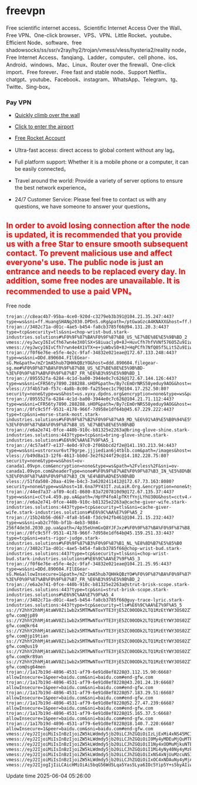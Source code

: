 # freevpn

Free scientific internet access、Scientific Internet Access  Over the Wall、Free VPN、One-click browser、VPS、VPN、Little Rocket、youtube、Efficient Node、software、free shadowsocks/ss/ssr/v2ray/hy2/trojan/vmess/vless/hysteria2/reality node，Free Internet Access、fanqiang、Ladder，computer、cell phone、ios、Android、windows、Mac、Linux、Router over the firewall、One-click import、Free forever、Free fast and stable node、Support Netflix、chatgpt、youtube、Facebook、instagram、WhatsApp、Telegram、tg、Twitte、Sing-box。

### Pay VPN
* [Quickly climb over the wall](https://uhuio.top/) 

* [Click to enter the airport](https://uhuio.top/) 

* [Free Rocket Account](https://free-clash.top/) 

* Ultra-fast access: direct access to global content without any lag。

* Full platform support: Whether it is a mobile phone or a computer, it can be easily connected。

* Travel around the world: Provide a variety of server options to ensure the best network experience。

* 24/7 Customer Service: Please feel free to contact us with any questions, we have someone to answer your questions。

## <font color="red">In order to avoid losing connection after the node is updated, it is recommended that you provide us with a free Star to ensure smooth subsequent contact. To prevent malicious use and affect everyone's use. The public node is just an entrance and needs to be replaced every day. In addition, some free nodes are unavailable. It is recommended to use a paid VPN。</font>

Free node

```
trojan://c8eac4b7-95ba-4ce0-920d-c3279eb3b391@104.21.35.247:443?type=ws&sni=ff.HuangSHANg2030.DPDnS.oRg&path=/ptGwaGzcA4KNAXX&host=ff.huangshang2030.dpdns.org#%F0%9F%87%BA%F0%9F%87%B8_US_%E7%BE%8E%E5%9B%BD_1
trojan://3482c71a-d01c-4ae5-b454-fa8cb3785f66@94.131.20.3:443?type=tcp&security=tls&sni=chop-wrist-bud.stark-industries.solutions#%F0%9F%87%BA%F0%9F%87%B8_US_%E7%BE%8E%E5%9B%BD_2
vmess://eyJwcyI6IvCfh67wn4e3X0lSX+S8iuacly0+8J+HuvCfh7hfVVNf576O5Zu9IiwiYWRkIjoiMTc4LjIyLjEyMS45OCIsImFpZCI6MCwiaWQiOiI2ZWYzYjQzMy1lZWE3LTRlNWQtOTVhNS1jNWY3NDJjZTJmYjciLCJuZXQiOiJ0Y3AiLCJzY3kiOiJhZXMtMTI4LWdjbSIsInBvcnQiOjEwOTEsInRscyI6IiJ9
vmess://eyJwcyI6IvCfh7rwn4e4X1VTX+e+juWbvS0+8J+HqPCfh7NfQ05f5Lit5Zu9IiwiYWRkIjoiMTQyLjQuMTE5LjcyIiwiYWlkIjowLCJpZCI6IjQxODA0OGFmLWEyOTMtNGI5OS05YjBjLTk4Y2EzNTgwZGQyNCIsIm5ldCI6InRjcCIsInNjeSI6ImF1dG8iLCJwb3J0Ijo1NzExOCwidGxzIjoiIn0=
trojan://f0f6e76e-e5fe-4e2c-9faf-34832e021eae@172.67.133.248:443?type=ws&sni=DDd.890604.FIlEGear-sG.Me&path=/mZr1mA5hub7QHHkQBzYO&host=ddd.890604.filegear-sg.me#%F0%9F%87%BA%F0%9F%87%B8_US_%E7%BE%8E%E5%9B%BD-%3E%F0%9F%87%AB%F0%9F%87%B7_FR_%E6%B3%95%E5%9B%BD_1
trojan://895552fa-6284-4c1d-ba00-3944e0c7c626@172.67.144.126:443?type=ws&sni=CFR56ty7890.288288.sHOP&path=/By7cEmOrNRS58yeduy9AOG&host=cfr56ty7890.288288.shop#%F0%9F%87%BA%F0%9F%87%B8_US_%E7%BE%8E%E5%9B%BD_3
vless://3f4b57a0-f57c-4a8b-8c00-fa255eec1c79@104.17.252.50:80?security=none&type=ws&host=us.xyxy.dpdns.org&encryption=none&type=ws&path=%2F3f4b57a0&sni=us.xyxy.dpdns.org&headerType=none#%F0%9F%87%BA%F0%9F%87%B8_US_%E7%BE%8E%E5%9B%BD_4
trojan://895552fa-6284-4c1d-ba00-3944e0c7c626@104.21.71.112:443?type=ws&sni=CFR56ty7890.288288.sHOP&path=/By7cEmOrNRS58yeduy9AOG&host=cfr56ty7890.288288.shop#%F0%9F%87%BA%F0%9F%87%B8_US_%E7%BE%8E%E5%9B%BD_5
trojan://0fc9c5ff-9531-4178-966f-7d958e1df64b@45.67.229.222:443?type=tcp&sni=morse-stank-most.stark-industries.solutions#%F0%9F%87%B2%F0%9F%87%A9_MD_%E6%91%A9%E5%B0%94%E5%A4%9A%E7%93%A6-%3E%F0%9F%87%BA%F0%9F%87%B8_US_%E7%BE%8E%E5%9B%BD
trojan://e6a2e741-0fce-440b-910c-b81325e2263a@bring-glove-shine.stark-industries.solutions:443?type=tcp&sni=bring-glove-shine.stark-industries.solutions#%E6%9C%AA%E7%9F%A5_1
trojan://4c57a4f7-e137-4e0d-97c0-2f06bbcd2f2e@141.193.213.94:443?type=ws&sni=ustrorxur6vt79grpe.jjjiedian6j4tblb.com&path=/images&host=ustrorxur6vt79grpe.jjjiedian6j4tblb.com#%F0%9F%87%BA%F0%9F%87%B8_US_%E7%BE%8E%E5%9B%BD_6
vless://b49d8a13-12f6-4613-bb0d-3e2f6244f29c@14.102.228.75:80?security=none&type=ws&host=ov-canada1.09vpn.com&encryption=none&type=ws&path=%2Fvless%2F&sni=ov-canada1.09vpn.com&headerType=none#%F0%9F%87%AE%F0%9F%87%B3_IN_%E5%8D%B0%E5%BA%A6-%3E%F0%9F%87%A8%F0%9F%87%B3_CN_%E4%B8%AD%E5%9B%BD
vless://51fda508-20aa-419e-b4c3-3a6202411412@172.67.73.163:8080?security=none&type=ws&host=18.6na7PY43IT.zuLaiR.Org.&encryption=none&type=ws&path=%2F&sni=18.6na7PY43IT.zuLaiR.Org.&headerType=none#%F0%9F%87%BA%F0%9F%87%B8_US_%E7%BE%8E%E5%9B%BD_7
trojan://44ed7a37-af89-4cd1-8680-83a7207810d9@172.67.135.37:443?type=ws&sni=cCtv4.459.pp.uA&path=/HpYP4foAlpTKtfYnjLYhU30U&host=cctv4.459.pp.ua#%F0%9F%87%BA%F0%9F%87%B8_US_%E7%BE%8E%E5%9B%BD_8
trojan://e6a2e741-0fce-440b-910c-b81325e2263a@cache-giver-wife.stark-industries.solutions:443?type=tcp&security=tls&sni=cache-giver-wife.stark-industries.solutions#%E6%9C%AA%E7%9F%A5_2
trojan://15b24b56-d667-4fa8-b548-f3dc942fb461@104.21.15.232:443?type=ws&sni=ab2c7f0b-bf1b-4eb3-9884-256f4de3d.2030.pp.ua&path=/4p35eUnmGxQ8YJFJxz#%F0%9F%87%BA%F0%9F%87%B8_US_%E7%BE%8E%E5%9B%BD_9
trojan://0fc9c5ff-9531-4178-966f-7d958e1df64b@45.159.251.33:443?type=tcp&sni=eats-rigor-judge.stark-industries.solutions#%F0%9F%87%B3%F0%9F%87%B1_NL_%E8%8D%B7%E5%85%B0
trojan://3482c71a-d01c-4ae5-b454-fa8cb3785f66@chop-wrist-bud.stark-industries.solutions:443?type=tcp&security=tls&sni=chop-wrist-bud.stark-industries.solutions#%E6%9C%AA%E7%9F%A5_3
trojan://f0f6e76e-e5fe-4e2c-9faf-34832e021eae@104.21.25.95:443?type=ws&sni=DDd.890604.FIlEGear-sG.Me&allowInsecure=1&path=/mZr1mA5hub7QHHkQBzYO#%F0%9F%87%BA%F0%9F%87%B8_US_%E7%BE%8E%E5%9B%BD-%3E%F0%9F%87%AB%F0%9F%87%B7_FR_%E6%B3%95%E5%9B%BD_2
trojan://e6a2e741-0fce-440b-910c-b81325e2263a@strut-brisk-scope.stark-industries.solutions:443?type=tcp&sni=strut-brisk-scope.stark-industries.solutions#%E6%9C%AA%E7%9F%A5_4
trojan://3482c71a-d01c-4ae5-b454-fa8cb3785f66@guy-trace-lyric.stark-industries.solutions:443?type=tcp&security=tls#%E6%9C%AA%E7%9F%A5_5
ss://Y2hhY2hhMjAtaWV0Zi1wb2x5MTMwNToxYTE3YjE5ZC00ODk2LTQ1MzEtYWY3OS02ZTkxZDhlZjgyMjg=@3.112.15.90:9898#end-gfw.com@jp89
ss://Y2hhY2hhMjAtaWV0Zi1wb2x5MTMwNToxYTE3YjE5ZC00ODk2LTQ1MzEtYWY3OS02ZTkxZDhlZjgyMjg=@43.201.24.19:9898#end-gfw.com@kr64
ss://Y2hhY2hhMjAtaWV0Zi1wb2x5MTMwNToxYTE3YjE5ZC00ODk2LTQ1MzEtYWY3OS02ZTkxZDhlZjgyMjg=@57.183.29.51:9898#end-gfw.com@jp19tian
ss://Y2hhY2hhMjAtaWV0Zi1wb2x5MTMwNToxYTE3YjE5ZC00ODk2LTQ1MzEtYWY3OS02ZTkxZDhlZjgyMjg=@52.27.47.239:9898#end-gfw.com@us19
ss://Y2hhY2hhMjAtaWV0Zi1wb2x5MTMwNToxYTE3YjE5ZC00ODk2LTQ1MzEtYWY3OS02ZTkxZDhlZjgyMjg=@15.165.37.5:9898#end-gfw.com@kr89an
ss://Y2hhY2hhMjAtaWV0Zi1wb2x5MTMwNToxYTE3YjE5ZC00ODk2LTQ1MzEtYWY3OS02ZTkxZDhlZjgyMjg=@18.140.7.220:9898#end-gfw.com@sg64men
trojan://1a17b19d-4896-4531-af79-6e91d8ef8228@3.112.15.90:6668?allowInsecure=1&peer=baidu.com&sni=baidu.com#end-gfw.com
trojan://1a17b19d-4896-4531-af79-6e91d8ef8228@43.201.24.19:6668?allowInsecure=1&peer=baidu.com&sni=baidu.com#end-gfw.com
trojan://1a17b19d-4896-4531-af79-6e91d8ef8228@57.183.29.51:6668?allowInsecure=1&peer=baidu.com&sni=baidu.com#end-gfw.com
trojan://1a17b19d-4896-4531-af79-6e91d8ef8228@52.27.47.239:6668?allowInsecure=1&peer=baidu.com&sni=baidu.com#end-gfw.com
trojan://1a17b19d-4896-4531-af79-6e91d8ef8228@15.165.37.5:6668?allowInsecure=1&peer=baidu.com&sni=baidu.com#end-gfw.com
trojan://1a17b19d-4896-4531-af79-6e91d8ef8228@18.140.7.220:6668?allowInsecure=1&peer=baidu.com&sni=baidu.com#end-gfw.com
vmess://eyJ2IjoiMiIsInBzIjoiZW5kLWdmdy5jb20iLCJhZGQiOiIzLjExMi4xNS45MCIsInBvcnQiOjY4NjgsImlkIjoiMWExN2IxOWQtNDg5Ni00NTMxLWFmNzktNmU5MWQ4ZWY4MjI4IiwiYWlkIjoiMCIsIm5ldCI6IndzIiwidHlwZSI6Im5vbmUiLCJob3N0IjoiZW5kLWdmdy5jb20iLCJwYXRoIjoiLyIsInRscyI6IiIsInNuaSI6ImJhaWR1LmNvbSIsImFsbG93SW5zZWN1cmUiOjF9
vmess://eyJ2IjoiMiIsInBzIjoiZW5kLWdmdy5jb20iLCJhZGQiOiI0My4yMDEuMjQuMTkiLCJwb3J0Ijo2ODY4LCJpZCI6IjFhMTdiMTlkLTQ4OTYtNDUzMS1hZjc5LTZlOTFkOGVmODIyOCIsImFpZCI6IjAiLCJuZXQiOiJ3cyIsInR5cGUiOiJub25lIiwiaG9zdCI6ImVuZC1nZncuY29tIiwicGF0aCI6Ii8iLCJ0bHMiOiIiLCJzbmkiOiJiYWlkdS5jb20iLCJhbGxvd0luc2VjdXJlIjoxfQ==
vmess://eyJ2IjoiMiIsInBzIjoiZW5kLWdmdy5jb20iLCJhZGQiOiI1Ny4xODMuMjkuNTEiLCJwb3J0Ijo2ODY4LCJpZCI6IjFhMTdiMTlkLTQ4OTYtNDUzMS1hZjc5LTZlOTFkOGVmODIyOCIsImFpZCI6IjAiLCJuZXQiOiJ3cyIsInR5cGUiOiJub25lIiwiaG9zdCI6ImVuZC1nZncuY29tIiwicGF0aCI6Ii8iLCJ0bHMiOiIiLCJzbmkiOiJiYWlkdS5jb20iLCJhbGxvd0luc2VjdXJlIjoxfQ==
vmess://eyJ2IjoiMiIsInBzIjoiZW5kLWdmdy5jb20iLCJhZGQiOiI1Mi4yNy40Ny4yMzkiLCJwb3J0Ijo2ODY4LCJpZCI6IjFhMTdiMTlkLTQ4OTYtNDUzMS1hZjc5LTZlOTFkOGVmODIyOCIsImFpZCI6IjAiLCJuZXQiOiJ3cyIsInR5cGUiOiJub25lIiwiaG9zdCI6ImVuZC1nZncuY29tIiwicGF0aCI6Ii8iLCJ0bHMiOiIiLCJzbmkiOiJiYWlkdS5jb20iLCJhbGxvd0luc2VjdXJlIjoxfQ==
vmess://eyJ2IjoiMiIsInBzIjoiZW5kLWdmdy5jb20iLCJhZGQiOiIxNS4xNjUuMzcuNSIsInBvcnQiOjY4NjgsImlkIjoiMWExN2IxOWQtNDg5Ni00NTMxLWFmNzktNmU5MWQ4ZWY4MjI4IiwiYWlkIjoiMCIsIm5ldCI6IndzIiwidHlwZSI6Im5vbmUiLCJob3N0IjoiZW5kLWdmdy5jb20iLCJwYXRoIjoiLyIsInRscyI6IiIsInNuaSI6ImJhaWR1LmNvbSIsImFsbG93SW5zZWN1cmUiOjF9
vmess://eyJ2IjoiMiIsInBzIjoiZW5kLWdmdy5jb20iLCJhZGQiOiIxOC4xNDAuNy4yMjAiLCJwb3J0Ijo2ODY4LCJpZCI6IjFhMTdiMTlkLTQ4OTYtNDUzMS1hZjc5LTZlOTFkOGVmODIyOCIsImFpZCI6IjAiLCJuZXQiOiJ3cyIsInR5cGUiOiJub25lIiwiaG9zdCI6ImVuZC1nZncuY29tIiwicGF0aCI6Ii8iLCJ0bHMiOiIiLCJzbmkiOiJiYWlkdS5jb20iLCJhbGxvd0luc2VjdXJlIjoxfQ==
vmess://eyJ2IjogIjIiLCAicHMiOiAi5bqG56Wd5Lqa5Yas5Lya6IOc5Yip5Y+s5byAIiwgImFkZCI6ICJ3ZWIuNTEubGEiLCAicG9ydCI6ICI0NDMiLCAiYWlkIjogMCwgInNjeSI6ICJhdXRvIiwgIm5ldCI6ICJ0Y3AiLCAidHlwZSI6ICJub25lIiwgInRscyI6ICJ0bHMiLCAiaWQiOiAiODg4ODg4ODgtODg4OC04ODg4LTg4ODgtODg4ODg4ODg4ODg4IiwgInNuaSI6ICJ3ZWIuNTEubGEifQ==
```
Update time 2025-06-04 05:26:00